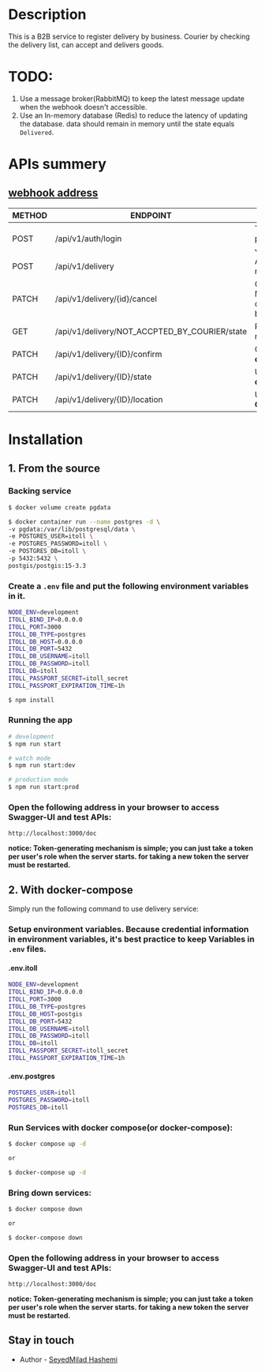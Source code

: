 # Description

This is a B2B service to register delivery by business. Courier by checking the delivery list, can accept and delivers goods.

# TODO:
1. Use a message broker(RabbitMQ) to keep the latest message update when the webhook doesn't accessible.
2. Use an In-memory database (Redis) to reduce the latency of updating the database. data should remain in memory until the state equals `Delivered`.
# APIs summery
## [webhook address](https://webhook.site/#!/d5779899-4662-4f55-bf1a-bf95cc565d90/200bfe78-934e-4ace-bd17-3df27f228c20/1)
| METHOD |                  ENDPOINT                     |                         DESCRIPTION                         |
| ------ | ----------------------------------------------|--------------------------------------------------------------
|  POST  | /api/v1/auth/login                            | This API accept username and password and returns a JWT_TOKEN
|  POST  | /api/v1/delivery                              | Add new delivery by **business** role
|  PATCH | /api/v1/delivery/{id}/cancel                  | Cancel delivery if the state is NOTE_ACCPTED_BY_COURIER or ACCEPTED_BY_COURIER by **business** role
|  GET   | /api/v1/delivery/NOT_ACCPTED_BY_COURIER/state | Retrieve all deliveries that are not accepted by any **courier**
|  PATCH | /api/v1/delivery/{ID}/confirm                 | Confirm a delivery request by **courier** role
|  PATCH | /api/v1/delivery/{ID}/state                   | Update delivery state by **courier** role
|  PATCH | /api/v1/delivery/{ID}/location                | Update delivery location by **Courier** role
# Installation
## 1. From the source

### Backing service
```bash
$ docker volume create pgdata

$ docker container run --name postgres -d \
-v pgdata:/var/lib/postgresql/data \
-e POSTGRES_USER=itoll \
-e POSTGRES_PASSWORD=itoll \
-e POSTGRES_DB=itoll \
-p 5432:5432 \
postgis/postgis:15-3.3
```
### Create a `.env` file and put the following environment variables in it.
```bash
NODE_ENV=development
ITOLL_BIND_IP=0.0.0.0
ITOLL_PORT=3000
ITOLL_DB_TYPE=postgres
ITOLL_DB_HOST=0.0.0.0
ITOLL_DB_PORT=5432
ITOLL_DB_USERNAME=itoll
ITOLL_DB_PASSWORD=itoll
ITOLL_DB=itoll
ITOLL_PASSPORT_SECRET=itoll_secret
ITOLL_PASSPORT_EXPIRATION_TIME=1h
```

```bash
$ npm install
```

### Running the app

```bash
# development
$ npm run start

# watch mode
$ npm run start:dev

# production mode
$ npm run start:prod
```
### Open the following address in your browser to access Swagger-UI and test APIs:
```
http://localhost:3000/doc
```
**notice: Token-generating mechanism is simple; you can just take a token per user's role when the server starts. for taking a new token the server must be restarted.**

## 2. With docker-compose
Simply run the following command to use delivery service:

### Setup environment variables. Because credential information in environment variables, it's best practice to keep Variables in `.env` files.
#### .env.itoll
```bash
NODE_ENV=development
ITOLL_BIND_IP=0.0.0.0
ITOLL_PORT=3000
ITOLL_DB_TYPE=postgres
ITOLL_DB_HOST=postgis
ITOLL_DB_PORT=5432
ITOLL_DB_USERNAME=itoll
ITOLL_DB_PASSWORD=itoll
ITOLL_DB=itoll
ITOLL_PASSPORT_SECRET=itoll_secret
ITOLL_PASSPORT_EXPIRATION_TIME=1h
```
#### .env.postgres
```bash
POSTGRES_USER=itoll 
POSTGRES_PASSWORD=itoll
POSTGRES_DB=itoll
```
### Run Services with docker compose(or docker-compose):

```bash
$ docker compose up -d

or

$ docker-compose up -d
```

### Bring down services:
```bash
$ docker compose down

or

$ docker-compose down
```

### Open the following address in your browser to access Swagger-UI and test APIs:
```
http://localhost:3000/doc
```
**notice: Token-generating mechanism is simple; you can just take a token per user's role when the server starts. for taking a new token the server must be restarted.**

## Stay in touch

- Author - [SeyedMilad Hashemi](https://www.linkedin.com/in/seyed-milad-hashemi/)
